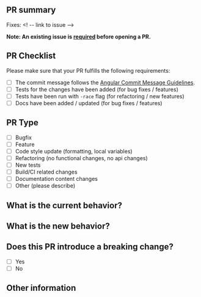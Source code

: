## PR summary

<!-- please include a brief summary of the changes in this PR -->

Fixes: <! -- link to issue -->

**Note: An existing issue is [required](https://github.com/IBM/cloudant-go-sdk/blob/main/CONTRIBUTING.md#PRs) before opening a PR.**

## PR Checklist

Please make sure that your PR fulfills the following requirements:

- [ ] The commit message follows the
[Angular Commit Message Guidelines](https://github.com/angular/angular/blob/master/CONTRIBUTING.md#-commit-message-guidelines).
- [ ] Tests for the changes have been added (for bug fixes / features)
- [ ] Tests have been run with `-race` flag (for refactoring / new features)
- [ ] Docs have been added / updated (for bug fixes / features)

## PR Type
<!-- Please check the one that applies to this PR using "x". -->
- [ ] Bugfix
- [ ] Feature
- [ ] Code style update (formatting, local variables)
- [ ] Refactoring (no functional changes, no api changes)
- [ ] New tests
- [ ] Build/CI related changes
- [ ] Documentation content changes
- [ ] Other (please describe)

## What is the current behavior?
<!-- Please describe the current behavior that you are modifying. -->

## What is the new behavior?
<!-- Please describe the new behavior after your change. -->

## Does this PR introduce a breaking change?

- [ ] Yes
- [ ] No

<!-- If this PR contains a breaking change, please describe the impact and
migration path for existing applications below. -->

## Other information

<!-- Please add any additional information that would help reviewers evaluate
your PR-->
